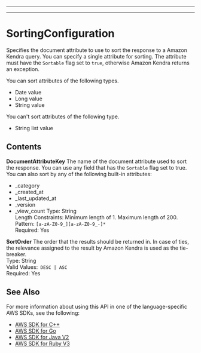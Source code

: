 --------

--------

# SortingConfiguration<a name="API_SortingConfiguration"></a>

Specifies the document attribute to use to sort the response to a Amazon Kendra query\. You can specify a single attribute for sorting\. The attribute must have the `Sortable` flag set to `true`, otherwise Amazon Kendra returns an exception\.

You can sort attributes of the following types\.
+ Date value
+ Long value
+ String value

You can't sort attributes of the following type\.
+ String list value

## Contents<a name="API_SortingConfiguration_Contents"></a>

 **DocumentAttributeKey**   <a name="Kendra-Type-SortingConfiguration-DocumentAttributeKey"></a>
The name of the document attribute used to sort the response\. You can use any field that has the `Sortable` flag set to true\.  
You can also sort by any of the following built\-in attributes:  
+ \_category
+ \_created\_at
+ \_last\_updated\_at
+ \_version
+ \_view\_count
Type: String  
Length Constraints: Minimum length of 1\. Maximum length of 200\.  
Pattern: `[a-zA-Z0-9_][a-zA-Z0-9_-]*`   
Required: Yes

 **SortOrder**   <a name="Kendra-Type-SortingConfiguration-SortOrder"></a>
The order that the results should be returned in\. In case of ties, the relevance assigned to the result by Amazon Kendra is used as the tie\-breaker\.  
Type: String  
Valid Values:` DESC | ASC`   
Required: Yes

## See Also<a name="API_SortingConfiguration_SeeAlso"></a>

For more information about using this API in one of the language\-specific AWS SDKs, see the following:
+  [ AWS SDK for C\+\+](https://docs.aws.amazon.com/goto/SdkForCpp/kendra-2019-02-03/SortingConfiguration) 
+  [ AWS SDK for Go](https://docs.aws.amazon.com/goto/SdkForGoV1/kendra-2019-02-03/SortingConfiguration) 
+  [ AWS SDK for Java V2](https://docs.aws.amazon.com/goto/SdkForJavaV2/kendra-2019-02-03/SortingConfiguration) 
+  [ AWS SDK for Ruby V3](https://docs.aws.amazon.com/goto/SdkForRubyV3/kendra-2019-02-03/SortingConfiguration) 